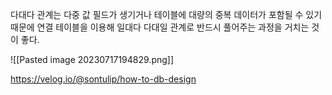 다대다 관계는 다중 값 필드가 생기거나 테이블에 대량의 중복 데이터가 포함될 수 있기 때문에 연결 테이블을 이용해 일대다 다대일 관계로 반드시 풀어주는 과정을 거치는 것이 좋다.

![[Pasted image 20230717194829.png]]

https://velog.io/@sontulip/how-to-db-design
